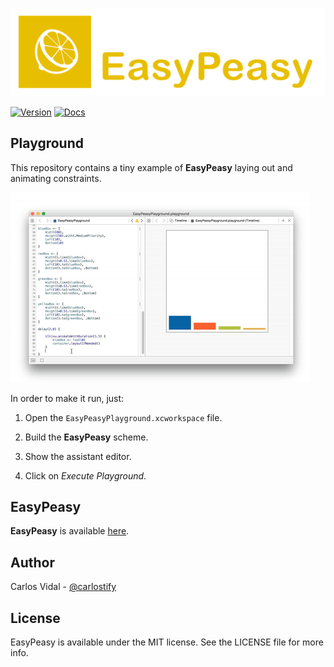 ![logo](README/logo.png)

[![Version](https://img.shields.io/cocoapods/v/EasyPeasy.svg?style=flat)](http://cocoapods.org/pods/EasyPeasy)
[![Docs](https://img.shields.io/cocoapods/metrics/doc-percent/EasyPeasy.svg)](http://cocoadocs.org/docsets/EasyPeasy)

## Playground

This repository contains a tiny example of **EasyPeasy** laying out and animating
constraints.

![gif](README/playground.gif)

In order to make it run, just:

1. Open the `EasyPeasyPlayground.xcworkspace` file.

2. Build the **EasyPeasy** scheme.

3. Show the assistant editor.

4. Click on *Execute Playground*.

## EasyPeasy

**EasyPeasy** is available [here](https://github.com/nakiostudio/EasyPeasy).

## Author

Carlos Vidal - [@carlostify](https://twitter.com/carlostify)

## License

EasyPeasy is available under the MIT license. See the LICENSE file for more info.

